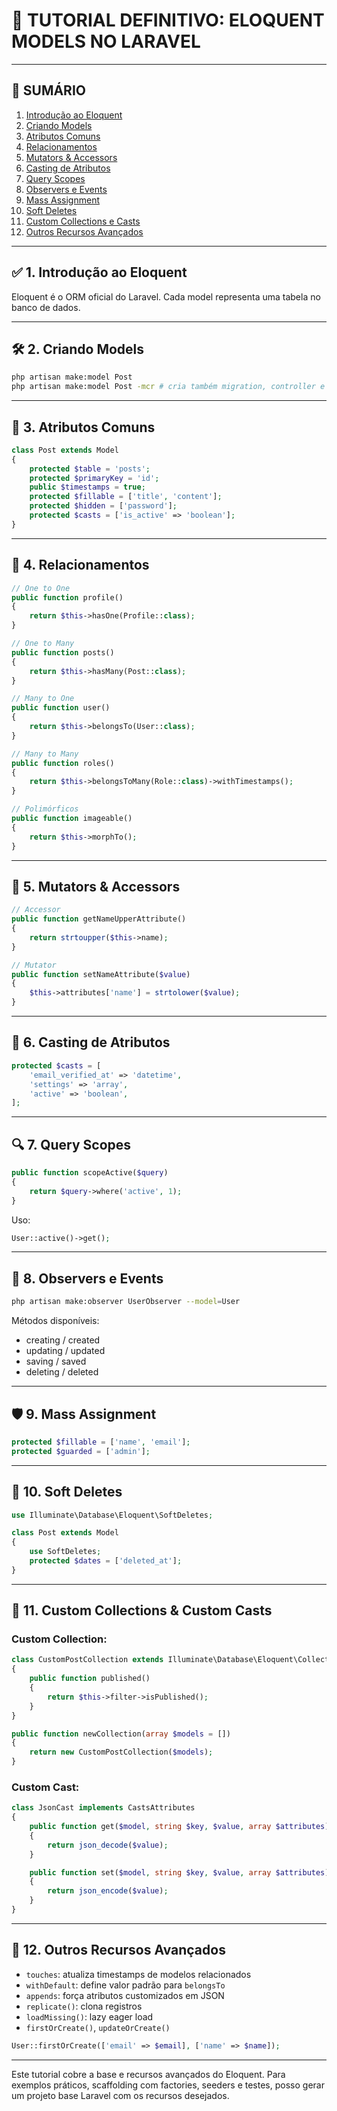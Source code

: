 
# 📘 TUTORIAL DEFINITIVO: ELOQUENT MODELS NO LARAVEL

---

## 📌 SUMÁRIO

1. [Introdução ao Eloquent](#1)
2. [Criando Models](#2)
3. [Atributos Comuns](#3)
4. [Relacionamentos](#4)
5. [Mutators & Accessors](#5)
6. [Casting de Atributos](#6)
7. [Query Scopes](#7)
8. [Observers e Events](#8)
9. [Mass Assignment](#9)
10. [Soft Deletes](#10)
11. [Custom Collections e Casts](#11)
12. [Outros Recursos Avançados](#12)

---

<a name="1"></a>
## ✅ 1. Introdução ao Eloquent

Eloquent é o ORM oficial do Laravel. Cada model representa uma tabela no banco de dados.

---

<a name="2"></a>
## 🛠️ 2. Criando Models

```bash
php artisan make:model Post
php artisan make:model Post -mcr # cria também migration, controller e resource
```

---

<a name="3"></a>
## 🧱 3. Atributos Comuns

```php
class Post extends Model
{
    protected $table = 'posts';
    protected $primaryKey = 'id';
    public $timestamps = true;
    protected $fillable = ['title', 'content'];
    protected $hidden = ['password'];
    protected $casts = ['is_active' => 'boolean'];
}
```

---

<a name="4"></a>
## 🔗 4. Relacionamentos

```php
// One to One
public function profile()
{
    return $this->hasOne(Profile::class);
}

// One to Many
public function posts()
{
    return $this->hasMany(Post::class);
}

// Many to One
public function user()
{
    return $this->belongsTo(User::class);
}

// Many to Many
public function roles()
{
    return $this->belongsToMany(Role::class)->withTimestamps();
}

// Polimórficos
public function imageable()
{
    return $this->morphTo();
}
```

---

<a name="5"></a>
## 🧬 5. Mutators & Accessors

```php
// Accessor
public function getNameUpperAttribute()
{
    return strtoupper($this->name);
}

// Mutator
public function setNameAttribute($value)
{
    $this->attributes['name'] = strtolower($value);
}
```

---

<a name="6"></a>
## 🔁 6. Casting de Atributos

```php
protected $casts = [
    'email_verified_at' => 'datetime',
    'settings' => 'array',
    'active' => 'boolean',
];
```

---

<a name="7"></a>
## 🔍 7. Query Scopes

```php
public function scopeActive($query)
{
    return $query->where('active', 1);
}
```

Uso:
```php
User::active()->get();
```

---

<a name="8"></a>
## 🧠 8. Observers e Events

```bash
php artisan make:observer UserObserver --model=User
```

Métodos disponíveis:
- creating / created
- updating / updated
- saving / saved
- deleting / deleted

---

<a name="9"></a>
## 🛡️ 9. Mass Assignment

```php
protected $fillable = ['name', 'email'];
protected $guarded = ['admin'];
```

---

<a name="10"></a>
## 🧼 10. Soft Deletes

```php
use Illuminate\Database\Eloquent\SoftDeletes;

class Post extends Model
{
    use SoftDeletes;
    protected $dates = ['deleted_at'];
}
```

---

<a name="11"></a>
## 🔄 11. Custom Collections & Custom Casts

### Custom Collection:
```php
class CustomPostCollection extends Illuminate\Database\Eloquent\Collection
{
    public function published()
    {
        return $this->filter->isPublished();
    }
}

public function newCollection(array $models = [])
{
    return new CustomPostCollection($models);
}
```

### Custom Cast:
```php
class JsonCast implements CastsAttributes
{
    public function get($model, string $key, $value, array $attributes)
    {
        return json_decode($value);
    }

    public function set($model, string $key, $value, array $attributes)
    {
        return json_encode($value);
    }
}
```

---

<a name="12"></a>
## 🧰 12. Outros Recursos Avançados

- `touches`: atualiza timestamps de modelos relacionados
- `withDefault`: define valor padrão para `belongsTo`
- `appends`: força atributos customizados em JSON
- `replicate()`: clona registros
- `loadMissing()`: lazy eager load
- `firstOrCreate()`, `updateOrCreate()`

```php
User::firstOrCreate(['email' => $email], ['name' => $name]);
```

---

Este tutorial cobre a base e recursos avançados do Eloquent. Para exemplos práticos, scaffolding com factories, seeders e testes, posso gerar um projeto base Laravel com os recursos desejados.
